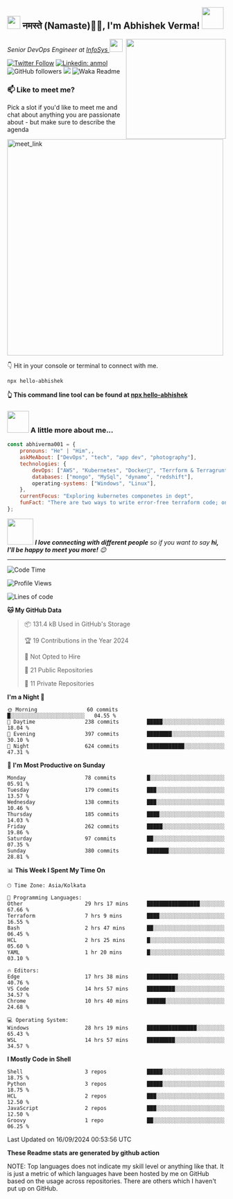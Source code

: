 <h2><img src="https://emojis.slackmojis.com/emojis/images/1531849430/4246/blob-sunglasses.gif?1531849430" width="30"/> नमस्ते (Namaste)🙏🏻, I'm Abhishek Verma! <img src="https://media.giphy.com/media/12oufCB0MyZ1Go/giphy.gif" width="50"></h2>
<img align='right' src="https://media.giphy.com/media/M9gbBd9nbDrOTu1Mqx/giphy.gif" width="230">
<p><em>Senior DevOps Engineer at <a href="https://www.infosys.com/">InfoSys
</a><img src="https://media.giphy.com/media/WUlplcMpOCEmTGBtBW/giphy.gif" width="30"> 
</em></p>

[![Twitter Follow](https://img.shields.io/twitter/follow/misteranmol?label=Follow)](https://twitter.com/intent/follow?screen_name=AbAbhishekverma)
[![Linkedin: anmol](https://img.shields.io/badge/-abhishek-blue?style=flat-square&logo=Linkedin&logoColor=white&link=https://www.linkedin.com/in/abhiverma001/)](https://www.linkedin.com/in/abhiverma001/)
![GitHub followers](https://img.shields.io/github/followers/abhiverma001?label=Follow&style=social)
![](https://visitor-badge.glitch.me/badge?page_id=anmol098.anmol098)
![Waka Readme](https://wakatime.com/badge/user/d23527f0-66b1-4a3f-9db5-c346e05aefa5.svg)

### 📫 Like to meet me?

Pick a slot if you'd like to meet me and chat about anything you are passionate about - but make sure to describe the agenda

<a href="https://calendly.com/ab-abhishekverma096/30min" target="_blank"><img width="498" alt="meet_link" src="https://user-images.githubusercontent.com/15426564/144297439-f530f383-e73e-41e0-9914-a9b7d3f432e5.png"></a>

👇 Hit in your console or terminal to connect with me.

```bash
npx hello-abhishek
```
**👆 This command line tool can be found at [npx hello-abhishek](https://github.com/abhiverma001/introduction-npm-package)**

### <img src="https://media.giphy.com/media/VgCDAzcKvsR6OM0uWg/giphy.gif" width="50"> A little more about me...  

```javascript
const abhiverma001 = {
    pronouns: "He" | "Him",,
    askMeAbout: ["DevOps", "tech", "app dev", "photography"],
    technologies: {
        devOps: ["AWS", "Kubernetes", "Docker🐳", "Terrform & Terragrunt", "Bash-Scripting", "CI-CD", "GitHub-Action", "Jenkins", "Spinnaker", "Datadog/New-Relic", "CloudFlare/Route53", "Nginx"],
        databases: ["mongo", "MySql", "dynamo", "redshift"],
        operating-systems: ["Windows", "Linux"],
    },
    currentFocus: "Exploring kubernetes componetes in dept",
    funFact: "There are two ways to write error-free terraform code; only the third one works"
};
```

<img src="https://media.giphy.com/media/LnQjpWaON8nhr21vNW/giphy.gif" width="60"> <em><b>I love connecting with different people</b> so if you want to say <b>hi, I'll be happy to meet you more!</b> 😊</em>

---
<!--START_SECTION:waka-->
![Code Time](http://img.shields.io/badge/Code%20Time-143%20hrs%2013%20mins-blue)

![Profile Views](http://img.shields.io/badge/Profile%20Views-0-blue)

![Lines of code](https://img.shields.io/badge/From%20Hello%20World%20I%27ve%20Written-292.0%20thousand%20lines%20of%20code-blue)

**🐱 My GitHub Data** 

> 📦 131.4 kB Used in GitHub's Storage 
 > 
> 🏆 19 Contributions in the Year 2024
 > 
> 🚫 Not Opted to Hire
 > 
> 📜 21 Public Repositories 
 > 
> 🔑 11 Private Repositories 
 > 
**I'm a Night 🦉** 

```text
🌞 Morning                60 commits          █░░░░░░░░░░░░░░░░░░░░░░░░   04.55 % 
🌆 Daytime                238 commits         █████░░░░░░░░░░░░░░░░░░░░   18.04 % 
🌃 Evening                397 commits         ████████░░░░░░░░░░░░░░░░░   30.10 % 
🌙 Night                  624 commits         ████████████░░░░░░░░░░░░░   47.31 % 
```
📅 **I'm Most Productive on Sunday** 

```text
Monday                   78 commits          █░░░░░░░░░░░░░░░░░░░░░░░░   05.91 % 
Tuesday                  179 commits         ███░░░░░░░░░░░░░░░░░░░░░░   13.57 % 
Wednesday                138 commits         ███░░░░░░░░░░░░░░░░░░░░░░   10.46 % 
Thursday                 185 commits         ████░░░░░░░░░░░░░░░░░░░░░   14.03 % 
Friday                   262 commits         █████░░░░░░░░░░░░░░░░░░░░   19.86 % 
Saturday                 97 commits          ██░░░░░░░░░░░░░░░░░░░░░░░   07.35 % 
Sunday                   380 commits         ███████░░░░░░░░░░░░░░░░░░   28.81 % 
```


📊 **This Week I Spent My Time On** 

```text
🕑︎ Time Zone: Asia/Kolkata

💬 Programming Languages: 
Other                    29 hrs 17 mins      █████████████████░░░░░░░░   67.66 % 
Terraform                7 hrs 9 mins        ████░░░░░░░░░░░░░░░░░░░░░   16.55 % 
Bash                     2 hrs 47 mins       ██░░░░░░░░░░░░░░░░░░░░░░░   06.45 % 
HCL                      2 hrs 25 mins       █░░░░░░░░░░░░░░░░░░░░░░░░   05.60 % 
YAML                     1 hr 20 mins        █░░░░░░░░░░░░░░░░░░░░░░░░   03.10 % 

🔥 Editors: 
Edge                     17 hrs 38 mins      ██████████░░░░░░░░░░░░░░░   40.76 % 
VS Code                  14 hrs 57 mins      █████████░░░░░░░░░░░░░░░░   34.57 % 
Chrome                   10 hrs 40 mins      ██████░░░░░░░░░░░░░░░░░░░   24.68 % 

💻 Operating System: 
Windows                  28 hrs 19 mins      ████████████████░░░░░░░░░   65.43 % 
WSL                      14 hrs 57 mins      █████████░░░░░░░░░░░░░░░░   34.57 % 
```

**I Mostly Code in Shell** 

```text
Shell                    3 repos             █████░░░░░░░░░░░░░░░░░░░░   18.75 % 
Python                   3 repos             █████░░░░░░░░░░░░░░░░░░░░   18.75 % 
HCL                      2 repos             ███░░░░░░░░░░░░░░░░░░░░░░   12.50 % 
JavaScript               2 repos             ███░░░░░░░░░░░░░░░░░░░░░░   12.50 % 
Groovy                   1 repo              ██░░░░░░░░░░░░░░░░░░░░░░░   06.25 % 
```




 Last Updated on 16/09/2024 00:53:56 UTC
<!--END_SECTION:waka-->

**These Readme stats are generated by github action**

NOTE: Top languages does not indicate my skill level or anything like that. It is just a metric of which languages have been hosted by me on GitHub based on the usage across repositories. There are others which I haven't put up on GitHub.

